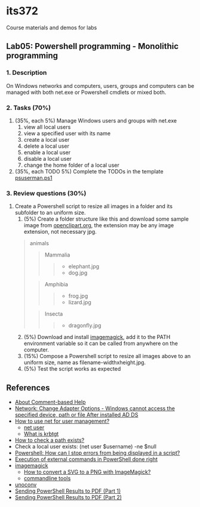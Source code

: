 # its372
Course materials and demos for labs

## Lab05: Powershell programming - Monolithic programming

### 1. Description
On Windows networks and computers, users, groups and computers can be managed with both net.exe or Powershell cmdlets or mixed both.

### 2. Tasks (70%)
1. (35%, each 5%) Manage Windows users and groups with net.exe
   1. view all local users
   2. view a specified user with its name
   3. create a local user
   4. delete a local user
   5. enable a local user
   6. disable a local user
   7. change the home folder of a local user
2. (35%, each TODO 5%) Complete the TODOs in the template [psuserman.ps1](code/psuserman.ps1)

### 3. Review questions (30%)
1. Create a Powershell script to resize all images in a folder and its subfolder to an uniform size.
   1. (5%) Create a folder structure like this and download some sample image from [openclipart.org](https://openclipart.org/), the extension may be any image extension, not necessary jpg.
   >animals 
   >
   >> Mammalia
   >>> - elephant.jpg
   >>> - dog.jpg
   >
   >> Amphibia
   >>> - frog.jpg
   >>> - lizard.jpg
   >
   >> Insecta
   >>> - dragonfly.jpg
   2. (5%) Download and install [imagemagick](https://imagemagick.org/), add it to the PATH environment variable so it can be called from anywhere on the computer.
   3. (15%) Compose a Powershell script to resize all images above to an uniform size, name as filename-widthxheight.jpg.
   4. (5%) Test the script works as expected

## References
* [About Comment-based Help](https://docs.microsoft.com/en-us/powershell/module/microsoft.powershell.core/about/about_comment_based_help?)
* [Network: Change Adapter Options - Windows cannot access the specified device, path or file After installed AD DS](https://social.technet.microsoft.com/Forums/en-US/3e4d3515-8e27-40a3-a37a-d571a3554f2b/network-change-adapter-options-windows-cannot-access-the-specified-device-path-or-file?forum=winserverManagement)
* [How to use net for user management?](https://www.lifewire.com/net-user-command-2618097)
  * [net user](https://docs.microsoft.com/en-us/previous-versions/windows/it-pro/windows-server-2012-r2-and-2012/cc771865(v=ws.11))
  * [What is krbtgt](https://www.kjctech.net/do-you-need-to-update-krbtgt-account-password/)
* [How to check a path exists?](https://stackoverflow.com/questions/31888580/a-better-way-to-check-if-a-path-exists-or-not-in-powershell/31896279)
* Check a local user exists: (net user $username) -ne $null
* [Powershell: How can I stop errors from being displayed in a script?](https://stackoverflow.com/questions/8388650/powershell-how-can-i-stop-errors-from-being-displayed-in-a-script)
* [Execution of external commands in PowerShell done right](https://mnaoumov.wordpress.com/2015/01/11/execution-of-external-commands-in-powershell-done-right/)
* [imagemagick](https://imagemagick.org/)
  * [How to convert a SVG to a PNG with ImageMagick?](https://stackoverflow.com/questions/9853325/how-to-convert-a-svg-to-a-png-with-imagemagick)
  * [commandline tools](https://imagemagick.org/script/command-line-tools.php)
* [unoconv](https://github.com/unoconv/unoconv)
* [Sending PowerShell Results to PDF (Part 1)](https://community.idera.com/database-tools/powershell/powertips/b/tips/posts/sending-powershell-results-to-pdf-part-1)
* [Sending PowerShell Results to PDF (Part 2)](https://community.idera.com/database-tools/powershell/powertips/b/tips/posts/sending-powershell-results-to-pdf-part-2)
